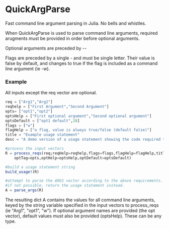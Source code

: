 # QuickArgParse
Fast command line argument parsing in Julia. No bells and whistles.

When QuickArgParse is used to parse command line arguments, required arugments must be provided in order
before optional arguments.  

Optional arguments are preceded by --

Flags are preceded by a single - and must be single letter. Their value is false by default,
and changes to true if the flag is included as a command line argument (ie -w).

### Example
All inputs except the req vector are optional.  
```Julia
req = ["Arg1","Arg2"]
reqhelp = ["First Argument","Second Argument"]
opts= ["opt1","opt2"]
optsHelp = ["First optional argument","Second optional argument"]
optsDefault = ["opt1 default",28]
flags = ["w"]
flagHelp = ["a flag, value is always true/false (default false)"]
title = "Example usage statement"
desc = "A demo version of a usage statement showing the code required to generate it"

#process the input vectors
R = process_reqs(req;reqHelp=reqhelp,flags=flags,flagHelp=flagHelp,title=title,desc=desc,
	optTag=opts,optHelp=optsHelp,optDefault=optsDefault)  

#build a usage statement string
build_usage!(R)  

#attempt to parse the ARGS vector according to the above requirements.  
#if not possible, return the usage statement instead.
A = parse_args(R)
```

The resulting dict A contains the values for all command line arguments, keyed by the string
variable specified in the input vectors to process_reqs (ie "Arg1", "opt1", "w"). If optional
argument names are provided (the opt vector), default values must also be provided (optsHelp).
These can be any type.
